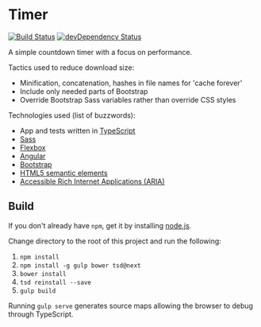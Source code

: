 Timer
=====

[![Build Status](https://travis-ci.org/davidleston/timer.svg?branch=master)](https://travis-ci.org/davidleston/timer)
[![devDependency Status](https://david-dm.org/davidleston/timer/dev-status.svg)](https://david-dm.org/davidleston/timer#info=devDependencies)

A simple countdown timer with a focus on performance.

Tactics used to reduce download size:
* Minification, concatenation, hashes in file names for 'cache forever' 
* Include only needed parts of Bootstrap
* Override Bootstrap Sass variables rather than override CSS styles

Technologies used (list of buzzwords):
* App and tests written in [TypeScript](http://www.typescriptlang.org)
* [Sass](http://sass-lang.com)
* [Flexbox](https://developer.mozilla.org/en-US/docs/Web/Guide/CSS/Flexible_boxes)
* [Angular](https://angularjs.org)
* [Bootstrap](http://getbootstrap.com)
* [HTML5 semantic elements](https://developer.mozilla.org/en-US/docs/Web/HTML/Element)
* [Accessible Rich Internet Applications (ARIA)](https://developer.mozilla.org/en-US/docs/Web/Accessibility/ARIA)

## Build

If you don't already have `npm`, get it by installing [node.js](http://nodejs.org).

Change directory to the root of this project and run the following:

1. `npm install`
2. `npm install -g gulp bower tsd@next`
3. `bower install`
4. `tsd reinstall --save`
5. `gulp build`

Running `gulp serve` generates source maps allowing the browser to debug through TypeScript.
